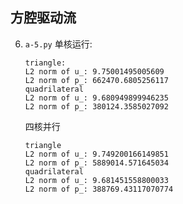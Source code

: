 ## 方腔驱动流
6. `a-5.py`
    单核运行:
    ```
    triangle:
    L2 norm of u_: 9.75001495005609
    L2 norm of p_: 662470.6805256117
    quadrilateral
    L2 norm of u_: 9.680949899946235
    L2 norm of p_: 380124.3585027092
    ```
    四核并行
    ```
    triangle
    L2 norm of u_: 9.749200166149851
    L2 norm of p_: 5889014.571645034
    quadrilateral
    L2 norm of u_: 9.681451558800033
    L2 norm of p_: 388769.43117070774
    ```